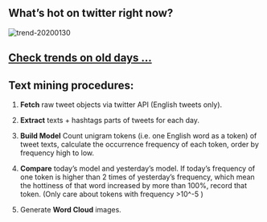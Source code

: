 ## What’s hot on twitter right now?

![trend-20200130][wordcloud]

[wordcloud]: https://raw.githubusercontent.com/xdqc/tweet-trend-everyday/master/word-cloud/trend-20200130.png?token=AF5V4P7ADR6KQBZ4CEDTNIK6AXRMU "trend-20200130"

## [Check trends on old days ...](https://github.com/xdqc/tweet-trend-everyday/tree/master/word-cloud)

## Text mining procedures:

1. **Fetch** raw tweet objects via twitter API (English tweets only).

2. **Extract** texts + hashtags parts of tweets for each day.

3. **Build Model** Count unigram tokens (i.e. one English word as a token) of tweet texts, calculate the occurrence frequency of each token, order by frequency high to low.

4. **Compare** today’s model and yesterday’s model. If today’s frequency of one token is higher than 2 times of yesterday’s frequency, which mean the hottiness of that word increased by more than 100%, record that token. (Only care about tokens with frequency >10^-5 )

5. Generate **Word Cloud** images.
